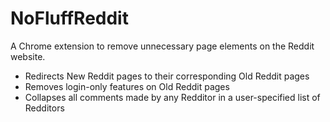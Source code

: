 # NoFluffReddit
A Chrome extension to remove unnecessary page elements on the Reddit website.

* Redirects New Reddit pages to their corresponding Old Reddit pages
* Removes login-only features on Old Reddit pages
* Collapses all comments made by any Redditor in a user-specified list of Redditors
